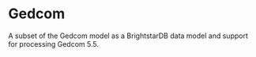 Gedcom
======

A subset of the Gedcom model as a BrightstarDB data model and support for processing Gedcom 5.5.